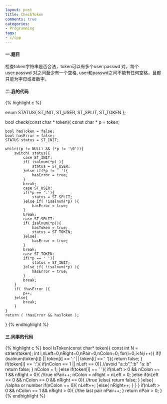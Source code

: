 ```yaml
---
layout: post
title: CheckToken
comments: true
categories:
- Programming
tags:
- c/cpp
---
```



#### 一.题目
检查token字符串是否合法，token可以有多个user:passwd 对，每个user:passwd 对之间至少有一个空格, user和passwd之间不能有任何空格，且都只能为字母或者数字。

#### 二.我的代码
{% highlight c %}

enum STATUS{
    ST_INIT,
    ST_USER,
    ST_SPLIT,
    ST_TOKEN
};

bool check(const char * token){
    const char * p = token;

    bool hasToken = false; 
    bool hasError = false;
    STATUS status = ST_INIT;

    while((p != NULL) && (*p != '\0')){
        switch( status){
            case ST_INIT:
            if( isalnum(*p) ){
                status = ST_USER;
            }else if(*p != ' '){
                hasError = true;
            }
            break;
            case ST_USER:
            if(*p == ':'){
                status = ST_SPLIT;
            }else if( !isalnum(*p) ){
                hasError = true;
            }
            break;
            case ST_SPLIT:
            if( isalnum(*p)){
                hasToken = true;
                status = ST_TOKEN;
            }else{
                hasError = true;
            }
            break;
            case ST_TOKEN:
            if(*p == ' '){
                status = ST_INIT;
            }else if( !isalnum(*p) ){
                hasError = true;
            }
            break;
        }
        if( !hasError ){
            p++;
        }else{
            break;
        }
    } 
    return ( !hasError && hasToken );
}
{% endhighlight %}
<!-- more start -->
#### 三.同事的代码
{% highlight c %}
bool IsToken(const char* token){
    const int N = strlen(token);
    int i,nLeft=0,nRight=0,nPair=0,nColon=0;
    for(i=0;i<N;i++){
        if(!(isalnum(token[i]) || token[i] == ':' || token[i] == ' ')){
            return false;
        }
        if(token[i] == ':'){
            if(nColon == 1 || nLeft == 0){ //avoid "a::b",":b" "a: b"
                return false;
            }
            nColon = 1;
        }else if(token[i] == ' '){
            if(nLeft > 0 && nColon == 1 && nRight > 0){ //true
                nPair++;
                nColon = nRight = nLeft = 0;
            }else if(nLeft == 0 && nColon == 0 && nRight == 0){ //true
            }else{
                return false;
            }
        }else{ //alpha or number
            if(nColon == 0){
                nLeft++;
            }else{
                nRight++;
            }
        }
    }
    if(nLeft > 0 && nColon == 1 && nRight > 0){ //the last pair
        nPair++;
    }
    return nPair > 0;
}
{% endhighlight %}
<!-- more end -->
